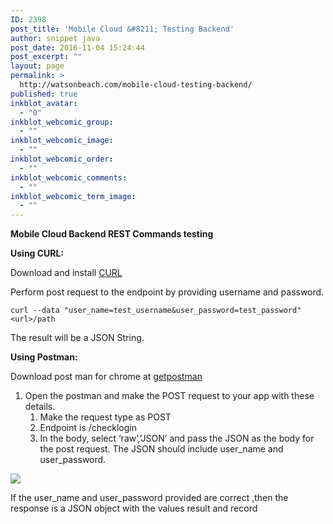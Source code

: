```yaml
---
ID: 2398
post_title: 'Mobile Cloud &#8211; Testing Backend'
author: snippet java
post_date: 2016-11-04 15:24:44
post_excerpt: ""
layout: page
permalink: >
  http://watsonbeach.com/mobile-cloud-testing-backend/
published: true
inkblot_avatar:
  - "0"
inkblot_webcomic_group:
  - ""
inkblot_webcomic_image:
  - ""
inkblot_webcomic_order:
  - ""
inkblot_webcomic_comments:
  - ""
inkblot_webcomic_term_image:
  - ""
---
```

**Mobile Cloud Backend REST Commands testing** 

**Using CURL:** 

Download and install <a href="https://curl.haxx.se/download.html" target="_blank">CURL</a> 

Perform post request to the endpoint by providing username and password. 

`curl --data "user_name=test_username&user_password=test_password" <url>/path` 

The result will be a JSON String. 

**Using Postman:** 

Download post man for chrome at [getpostman][1] 

1.  Open the postman and make the POST request to your app with these details.
    1.  Make the request type as POST 
    2.  Endpoint is <yourappurl>/checklogin 
    3.  In the body, select ‘raw’,’JSON’ and pass the JSON as the body for the post request. The JSON should include user_name and user_password. 

<img src="http://bluecloudnews.com/wp-content/uploads/2016/11/word-image-50.png" class="wp-image-2363" /> 

If the user_name and user_password provided are correct ,then the response is a JSON object with the values result and record </li>

 [1]: https://www.getpostman.com/